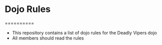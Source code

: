 # Dojo Rules
==========

* This repository contains a list of dojo rules for the Deadly Vipers dojo
* All members should read the rules
